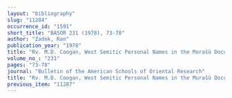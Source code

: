 ```yaml
---
layout: "bibliography"
slug: "11284"
occurrence_id: "1591"
short_title: "BASOR 231 (1978), 73-78"
author: "Zadok, Ran"
publication_year: "1978"
title: "Rv. M.D. Coogan, West Semitic Personal Names in the Murašû Documents (HSM 7)"
volume_no_: "231"
pages: "73-78"
journal: "Bulletin of the American Schools of Oriental Research"
title: "Rv. M.D. Coogan, West Semitic Personal Names in the Murašû Documents (HSM 7)"
previous_item: "11287"
---
```

